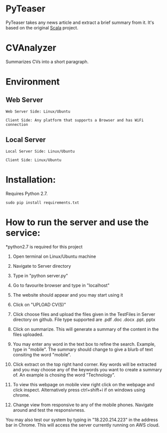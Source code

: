 PyTeaser
========

PyTeaser takes any news article and extract a brief summary from it. It's based on the original [Scala](https://github.com/MojoJolo/textteaser) project.


CVAnalyzer
==========

Summarizes CVs into a short paragraph.

# Environment

## Web Server
```
Web Server Side: Linux/Ubuntu
```
```
Client Side: Any platform that supports a Browser and has WiFi connection
```

## Local Server
```
Local Server Side: Linux/Ubuntu
```
```
Client Side: Linux/Ubuntu
```

# Installation:
Requires Python 2.7.
```
sudo pip install requirements.txt
```

# How to run the server and use the service:
*python2.7 is required for this project

1. Open terminal on Linux/Ubuntu machine
2. Navigate to Server directory
3. Type in "python server.py"
4. Go to favourite browser and type in "localhost"
5. The website should appear and you may start using it

6. Click on "UPLOAD CV(S)"
7. Click choose files and upload the files given in the TestFiles in Server directory on github. File type supported are .pdf .doc .docx .ppt. pptx
8. Click on summarize. This will generate a summary of the content in the files uploaded.
9. You may enter any word in the text box to refine the search. Example, type in "mobile". The summary should change to give a blurb of text consiting the word "mobile".
10. Click extract on the top right hand corner. Key words will be extracted and you may choose any of the keywords you want to create a summary of. An example is chosing the word "Technology".
11. To view this webpage on mobile view right click on the webpage and click inspect. Alternatively press ctrl+shift+i if on windows using chrome.
12. Change view from responsive to any of the mobile phones. Navigate around and test the responsivness.


You may also test our system by typing in "18.220.214.223" in the address bar in Chrome. This will access the server currently running on AWS cloud.
